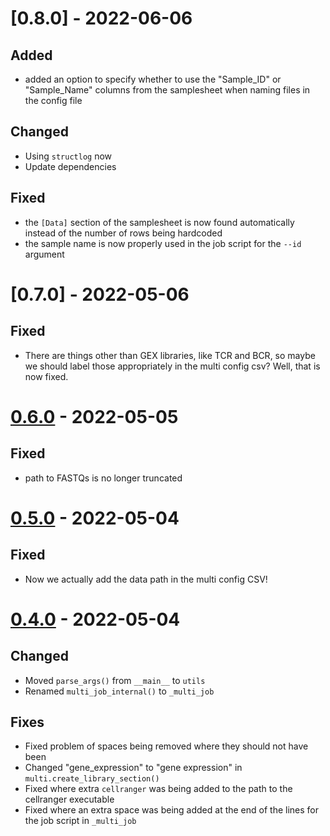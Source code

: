 # [0.8.0] - 2022-06-06

## Added

- added an option to specify whether to use the "Sample_ID" or "Sample_Name" columns from the samplesheet when
  naming files in the config file

## Changed

- Using `structlog` now
- Update dependencies

## Fixed

- the `[Data]` section of the samplesheet is now found automatically instead of the number of rows being hardcoded
- the sample name is now properly used in the job script for the `--id` argument

# [0.7.0] - 2022-05-06

## Fixed

- There are things other than GEX libraries, like TCR and BCR, so maybe we should label those appropriately in
    the multi config csv?  Well, that is now fixed.

# [0.6.0] - 2022-05-05

## Fixed

- path to FASTQs is no longer truncated

# [0.5.0] - 2022-05-04

## Fixed

- Now we actually add the data path in the multi config CSV!

# [0.4.0] - 2022-05-04

## Changed

- Moved `parse_args()` from `__main__` to `utils`
- Renamed `multi_job_internal()` to `_multi_job`

## Fixes

- Fixed problem of spaces being removed where they should not have been
- Changed "gene_expression" to "gene expression" in `multi.create_library_section()`
- Fixed where extra `cellranger` was being added to the path to the cellranger executable
- Fixed where an extra space was being added at the end of the lines for the job script in `_multi_job`

[0.6.0]: https://github.com/milescsmith/cellranger-scripts/releases/tag/0.5.0...0.6.0
[0.5.0]: https://github.com/milescsmith/cellranger-scripts/releases/tag/0.4.0...0.5.0
[0.4.0]: https://github.com/milescsmith/cellranger-scripts/releases/tag/0.3.0...0.4.0
[0.3.0]: https://github.com/milescsmith/cellranger-scripts/releases/tag/0.3.0